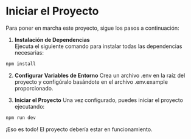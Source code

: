 # Iniciar el Proyecto

Para poner en marcha este proyecto, sigue los pasos a continuación:

1. **Instalación de Dependencias**  
   Ejecuta el siguiente comando para instalar todas las dependencias necesarias:

```bash
npm install
```

2. **Configurar Variables de Entorno**
   Crea un archivo .env en la raíz del proyecto y configúralo basándote en el archivo .env.example proporcionado.

3. **Iniciar el Proyecto**
   Una vez configurado, puedes iniciar el proyecto ejecutando:

```bash
npm run dev
```

¡Eso es todo! El proyecto debería estar en funcionamiento.
